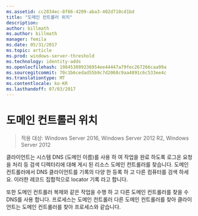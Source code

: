 ```yaml
---
ms.assetid: cc2834ec-8f66-4209-aba3-402d710cd1bd
title: "도메인 컨트롤러 위치"
description: 
author: billmath
ms.author: billmath
manager: femila
ms.date: 05/31/2017
ms.topic: article
ms.prod: windows-server-threshold
ms.technology: identity-adds
ms.openlocfilehash: 198453099336954ee44447a79fec267266caa99a
ms.sourcegitcommit: 70c1b6cedad55b9c7d2068c9aa4891c6c533ee4c
ms.translationtype: MT
ms.contentlocale: ko-KR
ms.lasthandoff: 07/03/2017
---
```

# <a name="domain-controller-location"></a>도메인 컨트롤러 위치

>적용 대상: Windows Server 2016, Windows Server 2012 R2, Windows Server 2012

클라이언트는 시스템 DNS (도메인 이름)를 사용 하 여 작업을 완료 하도록 로그온 요청을 처리 등 검색 디렉터리에 대해 게시 된 리소스 도메인 컨트롤러를 찾습니다. 도메인 컨트롤러에서 DNS 클라이언트를 기록의 다양 한 등록 하 고 다른 컴퓨터를 검색 하세요. 이러한 레코드 집합적으로 locator 기록 라고 합니다.  
  
또한 도메인 컨트롤러 복제와 같은 작업을 수행 하 고 다른 도메인 컨트롤러를 찾을 수 DNS를 사용 합니다. 프로세스는 도메인 컨트롤러 다른 도메인 컨트롤러를 찾아 클라이언트는 도메인 컨트롤러를 찾아 프로세스와 같습니다.  
  


